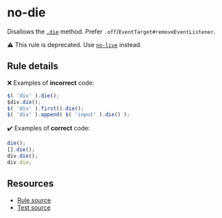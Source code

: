 # no-die

Disallows the [`.die`](https://api.jquery.com/die/) method. Prefer `.off`/`EventTarget#removeEventListener`.

⚠️ This rule is deprecated. Use [`no-live`](no-live.md) instead.

## Rule details

❌ Examples of **incorrect** code:
```js
$( 'div' ).die();
$div.die();
$( 'div' ).first().die();
$( 'div' ).append( $( 'input' ).die() );
```

✔️ Examples of **correct** code:
```js
die();
[].die();
div.die();
div.die;
```

## Resources

* [Rule source](/src/rules/no-die.js)
* [Test source](/tests/rules/no-die.js)
